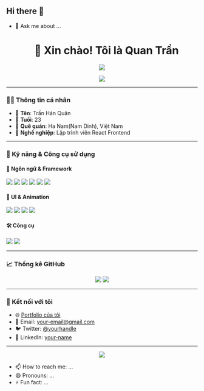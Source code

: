 ## Hi there 👋


- 💬 Ask me about ...<h1 align="center">👋 Xin chào! Tôi là Quan Trần</h1>

<p align="center">
  <img src="https://readme-typing-svg.herokuapp.com?center=true&vCenter=true&lines=Lập+trình+viên+React+%F0%9F%92%BB;Yêu+thích+Frontend+và+UI/UX+Design;Luôn+muốn+học+hỏi+và+phát+triển" />
</p>


<p align="center">
  <img src="https://readme-typing-svg.herokuapp.com?center=true&vCenter=true&lines=Lập+trình+viên+React+%F0%9F%92%BB;Yêu+thích+Frontend+và+UI/UX+Design;Luôn+muốn+học+hỏi+và+phát+triển" />
</p>

---

### 🧑‍💻 Thông tin cá nhân

- 👤 **Tên**: Trần Hán Quân 
- 🎂 **Tuổi**: 23  
- 📍 **Quê quán**: Ha Nam(Nam Dinh), Việt Nam  
- 💼 **Nghề nghiệp**: Lập trình viên React Frontend

---

### 🚀 Kỹ năng & Công cụ sử dụng

#### 🔧 Ngôn ngữ & Framework
<p>
  <img src="https://img.shields.io/badge/React-20232A?style=for-the-badge&logo=react&logoColor=61DAFB" />
  <img src="https://img.shields.io/badge/Next.js-black?style=for-the-badge&logo=next.js&logoColor=white" />
  <img src="https://img.shields.io/badge/Node.js-339933?style=for-the-badge&logo=nodedotjs&logoColor=white" />
  <img src="https://img.shields.io/badge/MongoDB-4EA94B?style=for-the-badge&logo=mongodb&logoColor=white" />
  <img src="https://img.shields.io/badge/JavaScript-F7DF1E?style=for-the-badge&logo=javascript&logoColor=black" />
  <img src="https://img.shields.io/badge/TypeScript-3178C6?style=for-the-badge&logo=typescript&logoColor=white" />
</p>

#### 🎨 UI & Animation
<p>
  <img src="https://img.shields.io/badge/TailwindCSS-06B6D4?style=for-the-badge&logo=tailwindcss&logoColor=white" />
  <img src="https://img.shields.io/badge/Framer_Motion-0055FF?style=for-the-badge&logo=framer&logoColor=white" />
  <img src="https://img.shields.io/badge/Figma-F24E1E?style=for-the-badge&logo=figma&logoColor=white" />
  <img src="https://img.shields.io/badge/Photoshop-31A8FF?style=for-the-badge&logo=adobe-photoshop&logoColor=white" />
</p>

#### 🛠 Công cụ
<p>
  <img src="https://img.shields.io/badge/GitHub-181717?style=for-the-badge&logo=github&logoColor=white" />
  <img src="https://img.shields.io/badge/VS_Code-007ACC?style=for-the-badge&logo=visual-studio-code&logoColor=white" />
</p>

---

### 📈 Thống kê GitHub

<p align="center">
  <img src="https://github-readme-stats.vercel.app/api?username=your-username&show_icons=true&theme=radical" />
  <img src="https://github-readme-streak-stats.herokuapp.com?user=your-username&theme=radical&date_format=M%20j%5B%2C%20Y%5D" />
</p>

---

### 🤝 Kết nối với tôi

- 🌐 [Portfolio của tôi](https://your-portfolio-link.com)
- 💌 Email: your-email@gmail.com
- 🐦 Twitter: [@yourhandle](https://twitter.com/yourhandle)
- 💼 LinkedIn: [your-name](https://linkedin.com/in/your-name)

---

<p align="center">
  <img src="https://quotes-github-readme.vercel.app/api?type=horizontal&theme=tokyonight" />
</p>

- 📫 How to reach me: ...
- 😄 Pronouns: ...
- ⚡ Fun fact: ...
